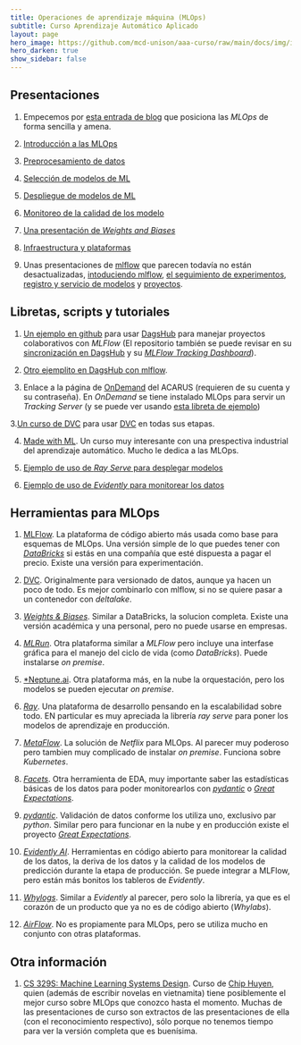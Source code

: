 ```yaml
---
title: Operaciones de aprendizaje máquina (MLOps)
subtitle: Curso Aprendizaje Automático Aplicado
layout: page
hero_image: https://github.com/mcd-unison/aaa-curso/raw/main/docs/img/intro-banner.jpeg
hero_darken: true
show_sidebar: false
---
```


## Presentaciones 

1. Empecemos por [esta entrada de blog](https://www.mihaileric.com/posts/mlops-is-a-mess/) que posiciona las *MLOps* de forma sencilla y amena.

1. [Introducción a las MLOps](https://github.com/mcd-unison/aaa-curso/raw/main/slides/MLOps-intro.pdf)
   
2. [Preprocesamiento de datos](https://github.com/mcd-unison/aaa-curso/raw/main/slides/mlops-preprocesamiento.pdf)

3. [Selección de modelos de ML](https://github.com/mcd-unison/aaa-curso/raw/main/slides/mlops-seleccion.pdf)

4. [Despliegue de modelos de ML](https://github.com/mcd-unison/aaa-curso/raw/main/slides/mlops-deploy.pptx)

5. [Monitoreo de la calidad de los modelo](https://github.com/mcd-unison/aaa-curso/raw/main/slides/mlops-monitor.pptx)

6. [Una presentación de *Weights and Biases*](https://github.com/mcd-unison/aaa-curso/raw/main/slides/WandB-tutorial.pptx)

7. [Infraestructura y plataformas](https://github.com/mcd-unison/aaa-curso/raw/main/slides/MLOps-infraestructura.pdf)

8. Unas presentaciones de [mlflow](https://www.mlflow.org) que parecen todavía no están desactualizadas, [intoduciendo mlflow](https://github.com/mcd-unison/aaa-curso/raw/main/slides/mlflow1.pdf), [el seguimiento de experimentos](https://github.com/mcd-unison/aaa-curso/raw/main/slides/mlflow2.pdf), [registro y servicio de modelos](https://github.com/mcd-unison/aaa-curso/raw/main/slides/mlflow3.pdf) y [proyectos](https://github.com/mcd-unison/aaa-curso/raw/main/slides/mlflow4.pdf).


## Libretas, scripts y tutoriales

1. [Un ejemplo en github](https://github.com/juliowaissman/github-mlflow-dagshub-colab) para usar [DagsHub](https://dagshub.com/) para manejar proyectos colaborativos con *MLFlow* (El repositorio también se puede revisar en su [sincronización en DagsHub](https://dagshub.com/juliowaissman/github-mlflow-dagshub-colab) y su [*MLFlow Tracking Dashboard*](https://dagshub.com/juliowaissman/github-mlflow-dagshub-colab.mlflow)).

2. [Otro ejemplito en DagsHub con mlflow](https://dagshub.com/juliowaissman/toyota).

3. Enlace a la página de [OnDemand](https://ondemand-acarus.unison.mx) del ACARUS (requieren de su cuenta y su contraseña). En *OnDemand* se tiene instalado MLOps para servir un *Tracking Server* (y se puede ver usando [esta libreta de ejemplo](https://github.com/mcd-unison/aaa-curso/raw/main/ejemplos/autologgers.ipynb))

3.[Un curso de DVC](https://learn.iterative.ai) para usar [DVC](https://dvc.org) en todas sus etapas.

4. [Made with ML](https://madewithml.com). Un curso muy interesante con una prespectiva industrial del aprendizaje automático. Mucho le dedica a las MLOps.

5. [Ejemplo de uso de *Ray Serve* para desplegar modelos](https://github.com/anyscale/academy/blob/main/ray-serve/e2e/tutorial.ipynb)

6. [Ejemplo de uso de *Evidently* para monitorear los datos](https://github.com/anyscale/academy/blob/main/ray-serve/e2e/tutorial.ipynb)


## Herramientas para MLOps

1. [MLFlow](https://www.mlflow.org). La plataforma de código abierto más usada como base para esquemas de MLOps. Una versión simple de lo que puedes tener con [*DataBricks*](https://databricks.com) si estás en una compañía que esté dispuesta a pagar el precio. Existe una versión para experimentación.

2. [DVC](https://dvc.org). Originalmente para versionado de datos, aunque ya hacen un poco de todo. Es mejor combinarlo con mlflow, si no se quiere pasar a un contenedor con *deltalake*.

3. [*Weights & Biases*](https://wandb.ai/site). Similar a DataBricks, la solucion completa. Existe una versión académica y una personal, pero no puede usarse en empresas.

4. [*MLRun*](https://www.mlrun.org). Otra plataforma similar a *MLFlow* pero incluye una interfase gráfica para el manejo del ciclo de vida (como *DataBricks*). Puede instalarse *on premise*.
   
5. [*Neptune.ai](https://neptune.ai). Otra plataforma más, en la nube la orquestación, pero los modelos se pueden ejecutar *on premise*.

6. [*Ray*](https://www.ray.io/). Una plataforma de desarrollo pensando en la escalabilidad sobre todo. EN particular es muy apreciada la librería *ray serve* para poner los modelos de aprendizaje en producción.

7. [*MetaFlow*](https://metaflow.org). La solución de *Netflix* para MLOps. Al parecer muy poderoso pero tambien muy complicado de instalar *on premise*. Funciona sobre *Kubernetes*.

8. [*Facets*](https://pair-code.github.io/facets/). Otra herramienta de EDA, muy importante saber las estadísticas básicas de los datos para poder monitorearlos con [*pydantic*](https://pydantic-docs.helpmanual.io) o [*Great Expectations*](https://github.com/great-expectations/great_expectations).

9. [*pydantic*](https://pydantic-docs.helpmanual.io). Validación de datos conforme los utiliza uno, exclusivo par *python*. Similar pero para funcionar en la nube y en producción existe el proyecto [*Great Expectations*](https://github.com/great-expectations/great_expectations).

10. [*Evidently AI*](https://evidentlyai.com). Herramientas en código abierto para monitorear la calidad de los datos, la deriva de los datos y la calidad de los modelos de predicción durante la etapa de producción. Se puede integrar a MLFlow, pero están más bonitos los tableros de *Evidently*.

11. [*Whylogs*](https://github.com/whylabs/whylogs). Similar a *Evidently* al parecer, pero solo la librería, ya que es el corazón de un producto que ya no es de código abierto (*Whylabs*). 

12. [*AirFlow*](https://airflow.apache.org). No es propiamente para MLOps, pero se utiliza mucho en conjunto con otras plataformas.


## Otra información

1. [CS 329S: Machine Learning Systems Design](https://stanford-cs329s.github.io/syllabus.html). Curso de [Chip Huyen](https://huyenchip.com), quien (además de escribir novelas en vietnamita) tiene posiblemente el mejor curso sobre MLOps que conozco hasta el momento. Muchas de las presentaciones de curso son extractos de las presentaciones de ella (con el reconocimiento respectivo), sólo porque no tenemos tiempo para ver la versión completa que es buenísima.